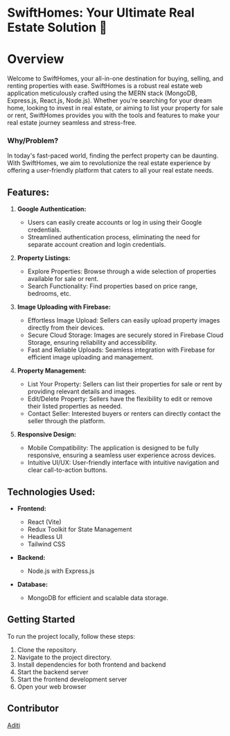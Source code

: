 # SwiftHomes: Your Ultimate Real Estate Solution :star2:



# Overview
Welcome to SwiftHomes, your all-in-one destination for buying, selling, and renting properties with ease. SwiftHomes is a robust real estate web application meticulously crafted using the MERN stack (MongoDB, Express.js, React.js, Node.js). Whether you're searching for your dream home, looking to invest in real estate, or aiming to list your property for sale or rent, SwiftHomes provides you with the tools and features to make your real estate journey seamless and stress-free.



### Why/Problem?
In today's fast-paced world, finding the perfect property can be daunting. With SwiftHomes, we aim to revolutionize the real estate experience by offering a user-friendly platform that caters to all your real estate needs.


## **Features:**
1. **Google Authentication:**
    - Users can easily create accounts or log in using their Google credentials.
    - Streamlined authentication process, eliminating the need for separate account creation and login credentials.

2. **Property Listings:**
    - Explore Properties: Browse through a wide selection of properties available for sale or rent.
    - Search Functionality: Find properties based on price range, bedrooms, etc.

3. **Image Uploading with Firebase:**
    - Effortless Image Upload: Sellers can easily upload property images directly from their devices.
    - Secure Cloud Storage: Images are securely stored in Firebase Cloud Storage, ensuring reliability and accessibility.
    - Fast and Reliable Uploads: Seamless integration with Firebase for efficient image uploading and management.

4. **Property Management:**
    - List Your Property: Sellers can list their properties for sale or rent by providing relevant details and images.
    - Edit/Delete Property: Sellers have the flexibility to edit or remove their listed properties as needed.
    - Contact Seller: Interested buyers or renters can directly contact the seller through the platform.

5. **Responsive Design:**
    - Mobile Compatibility: The application is designed to be fully responsive, ensuring a seamless user experience across devices.
    - Intuitive UI/UX: User-friendly interface with intuitive navigation and clear call-to-action buttons.


## **Technologies Used:**
- **Frontend:**
    - React (Vite)
    - Redux Toolkit for State Management
    - Headless UI
    - Tailwind CSS


- **Backend:**
    - Node.js with Express.js
    
- **Database:**
    - MongoDB for efficient and scalable data storage.
 

## **Getting Started**
To run the project locally, follow these steps:
1. Clone the repository.
2. Navigate to the project directory.
3. Install dependencies for both frontend and backend
4. Start the backend server
5. Start the frontend development server
6. Open your web browser

## Contributor

[Aditi](https://github.com/upadhyayaditi/)


